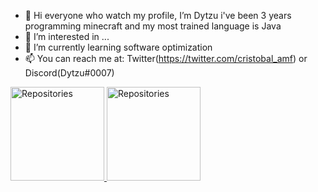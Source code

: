- 👋 Hi everyone who watch my profile, I’m Dytzu i've been 3 years programming minecraft and my most trained language is Java
- 👀 I’m interested in ...
- 🌱 I’m currently learning software optimization
- 📫 You can reach me at: Twitter(https://twitter.com/cristobal_amf) or Discord(Dytzu#0007)

<a href="https://github.com/dytzu?tab=repositories" title="Repositories">
    <img height="150px" width="auto" alt="Repositories" src="https://github-readme-stats.vercel.app/api/top-langs/?username=joansitoh&exclude_repo=git-commit-spam-ex,js-utils&hide=GLSL&layout=compact&theme=radical">
</a>
<a href="https://github.com/dytzu?tab=repositories" title="Repositories">
    <img height="150px" width="auto" alt="Repositories" src="https://github-readme-stats.vercel.app/api?username=joansitoh&show_icons=true&theme=radical">
</a>

<!---
Dytzu/Dytzu is a ✨ special ✨ repository because its `README.md` (this file) appears on your GitHub profile.
You can click the Preview link to take a look at your changes.
--->
